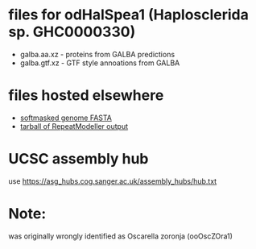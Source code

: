 # files for odHalSpea1 (Haplosclerida sp. GHC0000330)
* galba.aa.xz - proteins from GALBA predictions
* galba.gtf.xz - GTF style annoations from GALBA

# files hosted elsewhere
* [softmasked genome FASTA](https://asg_hubs.cog.sanger.ac.uk/ooOscZora1/ooOscZora1.fa.masked)
* [tarball of RepeatModeller output](https://asg_hubs.cog.sanger.ac.uk/ooOscZora1/ooOscZora1.tar.xz)

# UCSC assembly hub
use https://asg_hubs.cog.sanger.ac.uk/assembly_hubs/hub.txt

# Note:
was originally wrongly identified as Oscarella zoronja (ooOscZOra1)
